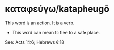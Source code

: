 # καταφεύγω/katapheugō
This word is an action. It is a verb.

* This word can mean to flee to a safe place.

See: Acts 14:6; Hebrews 6:18

